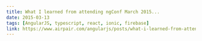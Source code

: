```yaml
---
title: What I learned from attending ngConf March 2015...
date: 2015-03-13
tags: [AngularJS, typescript, react, ionic, firebase]
link: https://www.airpair.com/angularjs/posts/what-i-learned-from-attending-ngconf-march-2015
---
```

